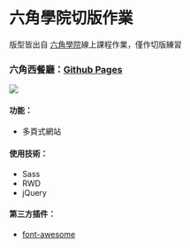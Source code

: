 # 六角學院切版作業
版型皆出自 [六角學院](https://www.hexschool.com/)線上課程作業，僅作切版練習
### 六角西餐廳：[Github Pages](https://joyun25.github.io/hex-restaurant/)
![](https://i.imgur.com/60aKdjJ.jpg)
#### 功能：
- 多頁式網站
#### 使用技術：
- Sass
- RWD
- jQuery
#### 第三方插件：
- [font-awesome](https://fontawesome.com/)
